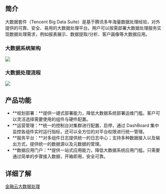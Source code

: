 ## 简介
大数据套件（Tencent Big Data Suite）是基于腾讯多年海量数据处理经验，对外提供的可靠、安全、易用的大数据处理平台。用户可以按需部署大数据处理服务实现数据处理需求，例如报表展示、数据提取/分析、客户画像等大数据应用。

### 大数据系统架构
![](https://main.qcloudimg.com/raw/e23c7a9deafc0b49df5b953c2e01b5a1.png)
### 大数据处理流程
![](https://main.qcloudimg.com/raw/423123b7d2b78eb4b2e35b0569fad510.png)

## 产品功能
- **规划部署：**提供一键式部署能力，降低大数据系统部署运维门槛。客户可以灵活选择需要使用的组件与硬件配置。
- **运营管理：**统一的控制台对集群进行配置，启停，通过 DashBoard 集中监控各组件实时运行指标，还可以全方位的对平台权限进行统一管理。
- **服务平台：**对多组件日志提供统一的日志中心；支持多种数据接入以及输出方式，提供统一的数据源以及元数据的管理。 
- **数据应用门户：**提供一站式应用能力，降低大数据系统应用门槛。只需要通过简单的步骤接入数据，开箱即用，安全可靠。

## 详细了解

[金融云大数据处理](http://cloud.tencent.com/product/tbds)
